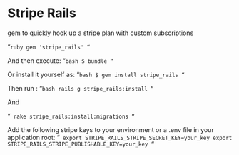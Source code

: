 # Stripe Rails

gem to quickly hook up a stripe plan with custom subscriptions

“`ruby gem 'stripe_rails' “`

And then execute: “`bash $ bundle “`

Or install it yourself as: “`bash $ gem install stripe_rails “`

Then run : “`bash rails g stripe_rails:install “`

And

“` rake stripe_rails:install:migrations “`

Add the following stripe keys to your environment or a .env file in your application root: “` export STRIPE_RAILS_STRIPE_SECRET_KEY=your_key export STRIPE_RAILS_STRIPE_PUBLISHABLE_KEY=your_key “`
